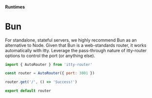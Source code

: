 #### Runtimes 
# Bun

For standalone, stateful servers, we highly recommend Bun as an alternative to Node.  Given that Bun is a web-standards router, it works automatically with itty.  Leverage the pass-through nature of itty-router options to control the port (or anything else).

```js
import { AutoRouter } from 'itty-router'

const router = AutoRouter({ port: 3001 })

router.get('/', () => 'Success!')

export default router
```
